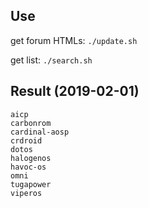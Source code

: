 ## Use
get forum HTMLs:
`./update.sh`

get list:
`./search.sh`

## Result (2019-02-01)
```
aicp
carbonrom
cardinal-aosp
crdroid
dotos
halogenos
havoc-os
omni
tugapower
viperos
```
